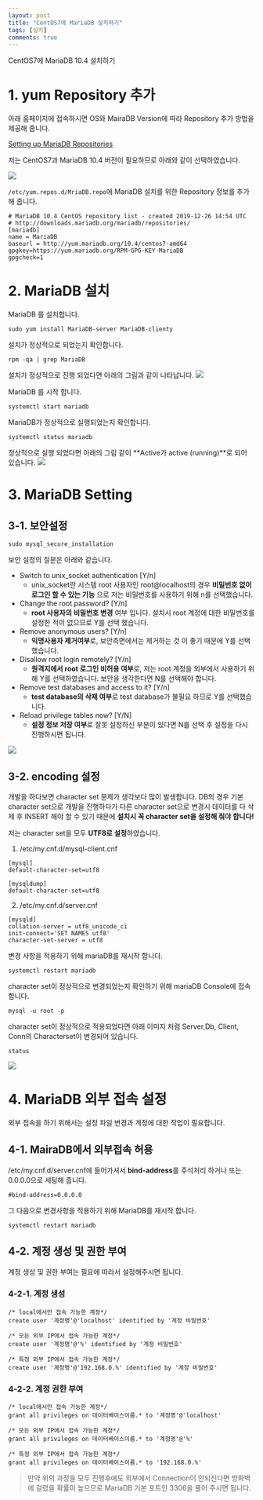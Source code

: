 ```yaml
---
layout: post
title: "CentOS7에 MariaDB 설치하기"
tags: [설치]
comments: true
---
```


CentOS7에 MariaDB 10.4 설치하기

# 1. yum Repository 추가

아래 홈페이지에 접속하시면 OS와 MairaDB Version에 따라 Repository 추가 방법을 제공해 줍니다.

[Setting up MariaDB Repositories](https://downloads.mariadb.org/mariadb/repositories/#mirror=hosting90)

저는 CentOS7과 MariaDB 10.4 버전이 필요하므로 아래와 같이 선택하였습니다.

![](./images/centos7-mariadb-install/1.PNG)



``/etc/yum.repos.d/MriaDB.repo``에 MariaDB 설치를 위한 Repository 정보를 추가해 줍니다.

```
# MariaDB 10.4 CentOS repository list - created 2019-12-26 14:54 UTC
# http://downloads.mariadb.org/mariadb/repositories/
[mariadb]
name = MariaDB
baseurl = http://yum.mariadb.org/10.4/centos7-amd64
gpgkey=https://yum.mariadb.org/RPM-GPG-KEY-MariaDB
gpgcheck=1
```



# 2. MariaDB 설치

MariaDB 를 설치합니다.

```
sudo yum install MariaDB-server MariaDB-clienty
```
설치가 정상적으로 되었는지 확인합니다. 
```
rpm -qa | grep MariaDB
```
설치가 정상적으로 진행 되었다면 아래의 그림과 같이 나타납니다.
![](./images/centos7-mariadb-install/2.PNG)

MariaDB 를 시작 합니다.
```
systemctl start mariadb
```

MariaDB가 정상적으로 실행되었는지 확인합니다.
```
systemctl status mariadb
```
정상적으로 실행 되었다면 아래의 그림 같이 **Active가 active (running)**로 되어 있습니다.
![](./images/centos7-mariadb-install/3.PNG)



# 3. MariaDB Setting

## 3-1. 보안설정

```
sudo mysql_secure_installation
```
보안 설정의 질문은 아래와 같습니다.

- Switch to unix_socket authentication [Y/n]
  - unix_socket란 시스템 root 사용자인 root@localhost의 경우 **비밀번호 없이 로그인 할 수 있는 기능** 으로 저는 비밀번호를 사용하기 위해 n를 선택했습니다.
- Change the root password? [Y/n]
  - **root 사용자의 비밀번호 변경** 여부 입니다. 설치시 root 계정에 대한 비밀번호를 설정한 적이 없으므로 Y를 선택 했습니다.
- Remove anonymous users? [Y/n]
  - **익명사용자 제거여부**로, 보안측면에서는 제거하는 것 이 좋기 때문에 Y를 선택했습니다.
- Disallow root login remotely? [Y/n]
  - **원격지에서 root 로그인 비허용 여부**로, 저는 root 계정을 외부에서 사용하기 위해 Y를 선택하였습니다.  보안을 생각한다면 N를 선택해야 합니다.
- Remove test databases and access to it? [Y/n]
  - **test database의 삭제 여부**로 test database가 불필요 하므로 Y를 선택했습니다.
- Reload privilege tables now? [Y/N]
  - **설정 정보 저장 여부**로 잘못 설정하신 부분이 있다면 N를 선택 후 설정을 다시 진행하시면 됩니다.

![](./images/centos7-mariadb-install/4.PNG)

## 3-2. encoding 설정

개발을 하다보면 character set 문제가 생각보다 많이 발생합니다. DB의 경우 기본 character set으로 개발을 진행하다가 다른 character set으로 변경시 데이터를 다 삭제 후 INSERT 해야 할 수 있기 때문에 **설치시 꼭 character set을 설정해 줘야 합니다!**

저는 character set을 모두 **UTF8로 설정**하였습니다.

1. /etc/my.cnf.d/mysql-client.cnf

```
[mysql]
default-character-set=utf8

[mysqldump]
default-character-set=utf8
```

2. /etc/my.cnf.d/server.cnf
```
[mysqld]
collation-server = utf8_unicode_ci
init-connect='SET NAMES utf8'
character-set-server = utf8
```

변경 사항을 적용하기 위해 mariaDB를 재시작 합니다.
```
systemctl restart mariadb
```

character set이 정상적으로 변경되었는지 확인하기 위해 mariaDB Console에 접속합니다.
```
mysql -u root -p
```

character set이 정상적으로 적용되었다면 아래 이미지 처럼 Server,Db, Client, Conn의 Characterset이 변경되어 있습니다.
```
status
```
![](./images/centos7-mariadb-install/4.PNG)



# 4. MariaDB 외부 접속 설정

외부 접속을 하기 위해서는 설정 파일 변경과 계정에 대한 작업이 필요합니다.

## 4-1. MairaDB에서 외부접속 허용

/etc/my.cnf.d/server.cnf에 들어가셔서 **bind-address**를 주석처리 하거나 또는 0.0.0.0으로 세팅해 줍니다. 

```
#bind-address=0.0.0.0
```

그 다음으로 변경사항을 적용하기 위해 MariaDB를 재시작 합니다.

```
systemctl restart mariadb
```

## 4-2. 계정 생성 및 권한 부여

계정 생성 및 권한 부여는 필요에 따라서 설정해주시면 됩니다.

### 4-2-1. 계정 생성

```
/* local에서만 접속 가능한 계정*/
create user '계정명'@'localhost' identified by '계정 비밀번호'

/* 모든 외부 IP에서 접속 가능한 계정*/
create user '계정명'@'%' identified by '계정 비밀번호'

/* 특정 외부 IP에서 접속 가능한 계정*/
create user '계정명'@'192.168.0.%' identified by '계정 비밀번호'
```



### 4-2-2. 계정 권한 부여

```
/* local에서만 접속 가능한 계정*/
grant all privileges on 데이터베이스이름.* to '계정명'@'localhost'

/* 모든 외부 IP에서 접속 가능한 계정*/
grant all privileges on 데이터베이스이름.* to '계정명'@'%'

/* 특정 외부 IP에서 접속 가능한 계정*/
grant all privileges on 데이터베이스이름.* to '192.168.0.%'
```

>만약 위의 과정을 모두 진행후에도 외부에서 Connection이 안되신다면 방화벽에 걸렸을 확률이 높으므로 MariaDB 기본 포트인 3306을 풀어 주시면 됩니다.